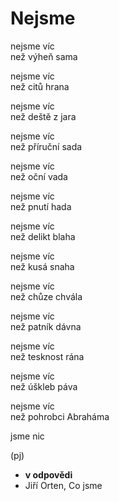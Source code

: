 Nejsme
======

nejsme víc  
než výheň sama 

nejsme víc  
než citů hrana

nejsme víc  
než deště z jara

nejsme víc  
než příruční sada 

nejsme víc  
než oční vada

nejsme víc  
než pnutí hada 

nejsme víc  
než delikt blaha

nejsme víc  
než kusá snaha

nejsme víc  
než chůze chvála

nejsme víc  
než patník dávna

nejsme víc  
než tesknost rána

nejsme víc  
než úškleb páva 

nejsme víc  
než pohrobci Abraháma

jsme nic

(pj)

* __v odpovědi__
* Jiří Orten, Co jsme

